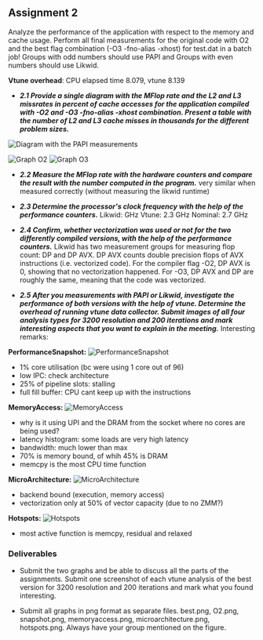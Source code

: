 ## Assignment 2

Analyze the performance of the application with respect to the memory and cache usage. Perform all final measurements for the original code with O2 and the best flag combination (-O3 -fno-alias -xhost) for test.dat in a batch job! Groups with odd numbers should use PAPI and Groups with even numbers should use Likwid.

**Vtune overhead**: CPU elapsed time 8.079, vtune 8.139

- ***2.1 Provide a single diagram with the MFlop rate and the L2 and L3 missrates in percent of cache accesses for the application compiled with -O2 and -O3 -fno-alias -xhost combination. Present a table with the number of L2 and L3 cache misses in thousands for the different problem sizes.***

![Diagram with the PAPI measurements](Diagram_with_the_PAPI_measurements.png)

![Graph O2](./plots/O2.png)
![Graph O3](./plots/best.png)

- ***2.2 Measure the MFlop rate with the hardware counters and compare the result with the number computed in the program.***
very similar when measured correctly (without measuring the likwid runtime)

- ***2.3 Determine the processor's clock frequency with the help of the performance counters.***
Likwid:  GHz
Vtune: 2.3 GHz
Nominal: 2.7 GHz

- ***2.4 Confirm, whether vectorization was used or not for the two differently compiled versions, with the help of the performance counters.***
Likwid has two measurement groups for measuring flop count: DP and DP AVX. DP AVX counts double precision flops of AVX instructions (i.e. vectorized code). For the compiler flag -O2, DP AVX is 0, showing that no vectorization happened. For -O3, DP AVX and DP are roughly the same, meaning that the code was vectorized.

- ***2.5 After you measurements with PAPI or Likwid, investigate the performance of both versions with the help of vtune. Determine the overhead of running vtune data collector. Submit images of all four analysis types for 3200 resolution and 200 iterations and mark interesting aspects that you want to explain in the meeting.***
Interesting remarks:

**PerformanceSnapshot:**
![PerformanceSnapshot](./vtune/snapshot.png)
- 1% core utilisation (bc were using 1 core out of 96)
- low IPC: check architecture
- 25% of pipeline slots: stalling
- full fill buffer: CPU cant keep up with the instructions

**MemoryAccess:**
![MemoryAccess](./vtune/memoryaccess.png)
- why is it using UPI and the DRAM from the socket where no cores are being used?
- latency histogram: some loads are very high latency
- bandwidth: much lower than max
- 70% is memory bound, of whih 45% is DRAM
- memcpy is the most CPU time function

**MicroArchitecture:**
![MicroArchitecture](./vtune/microarchitecture.png)
- backend bound (execution, memory access)
- vectorization only at 50% of vector capacity (due to no ZMM?)

**Hotspots:**
![Hotspots](./vtune/hotspots.jpeg)
- most active function is memcpy, residual and relaxed

### Deliverables
- Submit the two graphs and be able to discuss all the parts of the assignments. Submit one screenshot of each vtune analysis of the best version for 3200 resolution and 200 iterations and mark what you found interesting. 

- Submit all graphs in png format as separate files. best.png, O2.png, snapshot.png, memoryaccess.png, microarchitecture.png, hotspots.png. Always have your group mentioned on the figure. 
